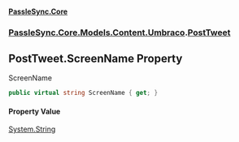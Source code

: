 #### [PassleSync.Core](index.md 'index')
### [PassleSync.Core.Models.Content.Umbraco](PassleSync.Core.Models.Content.Umbraco.md 'PassleSync.Core.Models.Content.Umbraco').[PostTweet](PassleSync.Core.Models.Content.Umbraco.PostTweet.md 'PassleSync.Core.Models.Content.Umbraco.PostTweet')

## PostTweet.ScreenName Property

ScreenName

```csharp
public virtual string ScreenName { get; }
```

#### Property Value
[System.String](https://docs.microsoft.com/en-us/dotnet/api/System.String 'System.String')
